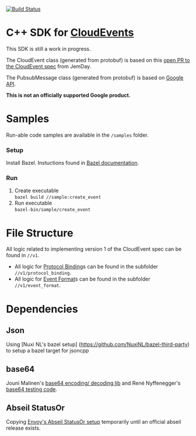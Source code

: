 [![Build Status](https://travis-ci.org/googleinterns/cloudevents-sdk-cpp.svg?branch=master)](https://travis-ci.org/googleinterns/cloudevents-sdk-cpp)

# C++ SDK for [CloudEvents](https://github.com/cloudevents/spec)

This SDK is still a work in progress.

The CloudEvent class (generated from protobuf) is based on this [open PR to the CloudEvent spec](https://github.com/JemDay/spec/tree/jd-proto) from JemDay.
<br/>

The PubsubMessage class (generated from protobuf) is based on [Google API](https://github.com/googleapis/googleapis/blob/master/google/pubsub/v1/pubsub.proto#L188).


**This is not an officially supported Google product.**

# Samples
Run-able code samples are available in the `/samples` folder.

### Setup
Install Bazel. Instuctions found in [Bazel documentation](https://docs.bazel.build/versions/master/install-ubuntu.html).

### Run
1. Create executable <br/>
`bazel build //sample:create_event`
2. Run executable <br/>
`bazel-bin/sample/create_event`

# File Structure
All logic related to implementing version 1 of the CloudEvent spec can be found in `//v1`.
- All logic for [Protocol Binding](https://github.com/cloudevents/spec/blob/master/spec.md#protocol-binding)s can be found in the subfolder `//v1/protocol_binding`.
- All logic for [Event Format](https://github.com/cloudevents/spec/blob/master/spec.md#event-format)s can be found in the subfolder `//v1/event_format`.

# Dependencies
## Json
Using [Nuxi NL's bazel setup] (https://github.com/NuxiNL/bazel-third-party) to setup a bazel target for jsoncpp

## base64
Jouni Malinen's [base64 encoding/ decoding lib](http://web.mit.edu/freebsd/head/contrib/wpa/src/utils/base64.c) and René Nyffenegger's [base64 testing code](https://github.com/ReneNyffenegger/cpp-base64).

## Abseil StatusOr
Copying [Envoy's Abseil StatusOr setup](https://github.com/envoyproxy/envoy/tree/44eedc792ab64bba2358e0294b53294c6bc30526/third_party/statusor) temporarily until an official abseil release exists.

